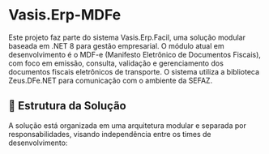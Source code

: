 # Vasis.Erp-MDFe

Este projeto faz parte do sistema Vasis.Erp.Facil, uma solução modular baseada em .NET 8 para gestão empresarial. O módulo atual em desenvolvimento é o MDF-e (Manifesto Eletrônico de Documentos Fiscais), com foco em emissão, consulta, validação e gerenciamento dos documentos fiscais eletrônicos de transporte. O sistema utiliza a biblioteca Zeus.DFe.NET para comunicação com o ambiente da SEFAZ.

## 🔧 Estrutura da Solução

A solução está organizada em uma arquitetura modular e separada por responsabilidades, visando independência entre os times de desenvolvimento:

